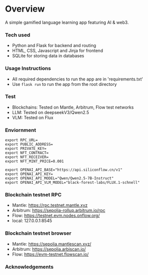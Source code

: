 # Overview
A simple gamified language learning app featuring AI & web3.

### Tech used
- Python and Flask for backend and routing 
- HTML, CSS, Javascript and Jinja for frontend 
- SQLite for storing data in databases

### Usage Instructions
- All required dependencies to run the app are in 'requirements.txt'
- Use `flask run` to run the app from the root directory

### Test
- Blockchains: Tested on Mantle, Arbitrum, Flow test networks
- LLM: Tested on deepseekV3/Qwen2.5
- VLM: Tested on Flux

### Enviornment
```
export RPC_URL=
export PUBLIC_ADDRESS=
export PRIVATE_KEY=
export NFT_CONTRACT=
export NFT_RECEIVER=
export NFT_MINT_PRICE=0.001

export OPENAI_API_BASE="https://api.siliconflow.cn/v1"
export OPENAI_API_KEY=
export OPENAI_API_MODEL="Qwen/Qwen2.5-7B-Instruct"
export OPENAI_API_VLM_MODEL="black-forest-labs/FLUX.1-schnell"
```

### Blockchain testnet RPC
- Mantle: https://rpc.testnet.mantle.xyz
- Arbitrum: https://sepolia-rollup.arbitrum.io/rpc
- Flow: https://testnet.evm.nodes.onflow.org/
- local: 127.0.0.1:8545

### Blockchain testnet browser
- Mantle: https://sepolia.mantlescan.xyz/
- Arbitrum: https://sepolia.arbiscan.io/
- Flow: https://evm-testnet.flowscan.io/

### Acknowledgements
